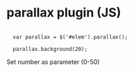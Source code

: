# parallax plugin (JS)
<code>
  var parallax = $('#elem').parallax();
</code>

<code>
  parallax.background(20);
</code>

Set number as parameter (0-50)
